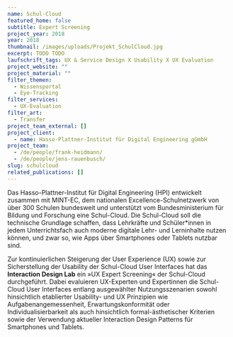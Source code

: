 ```yaml
---
name: Schul-Cloud
featured_home: false
subtitle: Expert Screening
project_year: 2018
year: 2018
thumbnail: /images/uploads/Projekt_SchulCloud.jpg
excerpt: TODO TODO
laufschrift_tags: UX & Service Design X Usability X UX Evaluation
project_website: ""
project_material: ""
filter_themen:
  - Wissensportal
  - Eye-Tracking
filter_services:
  - UX-Evaluation
filter_art:
  - Transfer
project_team_external: []
project_client:
  - name: Hasso-Plattner-Institut für Digital Engineering gGmbH
project_team:
  - /de/people/frank-heidmann/
  - /de/people/jens-rauenbusch/
slug: schulcloud
related_publications: []
---
```

Das Hasso-Plattner-Institut für Digital Engineering (HPI) entwickelt zusammen mit MINT-EC, dem nationalen Excellence-Schulnetzwerk von über 300 Schulen bundesweit und unterstützt vom Bundesministerium für Bildung und Forschung eine Schul-Cloud. Die Schul-Cloud soll die technische Grundlage schaffen, dass Lehrkräfte und Schüler*innen in jedem Unterrichtsfach auch moderne digitale Lehr- und Lerninhalte nutzen können, und zwar so, wie Apps über Smartphones oder Tablets nutzbar sind.

Zur kontinuierlichen Steigerung der User Experience (UX) sowie zur Sicherstellung der Usability der Schul-Cloud User Interfaces hat das **Interaction Design Lab** ein »UX Expert Screening« der Schul-Cloud durchgeführt. Dabei evaluieren UX-Experten und Expertinnen die Schul-Cloud User Interfaces entlang ausgewählter Nutzungsszenarien sowohl hinsichtlich etablierter Usability- und UX Prinzipien wie Aufgabenangemessenheit, Erwartungskonformität oder Individualisierbarkeit als auch hinsichtlich formal-ästhetischer Kriterien sowie der Verwendung aktueller Interaction Design Patterns für Smartphones und Tablets.
